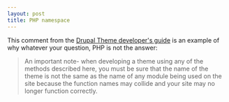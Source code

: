 ```yaml
---
layout: post
title: PHP namespace
---
```


This comment from the [Drupal Theme developer's guide][1] is an
example of why whatever your question, PHP is not the answer:

> An important note- when developing a theme using any of the methods
  described here, you must be sure that the name of the theme is not
  the same as the name of any module being used on the site because
  the function names may collide and your site may no longer function
  correctly.

[1]: http://drupal.org/node/509

